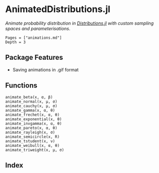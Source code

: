 # AnimatedDistributions.jl

*Animate probability distribution in [Distributions.jl](https://github.com/JuliaStats/Distributions.jl) with custom sampling spaces and parameterisations*.

```@contents
Pages = ["animations.md"]
Depth = 3
```

## Package Features

- Saving animations in .gif format

## Functions

```@docs
animate_beta(x, α, β)
animate_normal(x, μ, σ)
animate_cauchy(x, μ, σ)
animate_gamma(x, α, θ)
animate_frechet(x, α, θ)
animate_exponential(x, θ)
animate_invgamma(x, α, θ)
animate_pareto(x, α, θ)
animate_rayleigh(x, σ)
animate_semicircle(x, R)
animate_tstudent(x, ν)
animate_weibull(x, α, θ)
animate_triweight(x, μ, σ)
```

## Index

```@index
```
